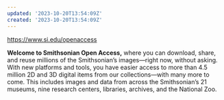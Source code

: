 ```yaml
---
updated: '2023-10-20T13:54:09Z'
created: '2023-10-20T13:54:09Z'
---
```

https://www.si.edu/openaccess

**Welcome to Smithsonian Open Access,** where you can download, share, and reuse millions of the Smithsonian’s images—right now, without asking. With new platforms and tools, you have easier access to more than 4.5 million 2D and 3D digital items from our collections—with many more to come. This includes images and data from across the Smithsonian’s 21 museums, nine research centers, libraries, archives, and the National Zoo.